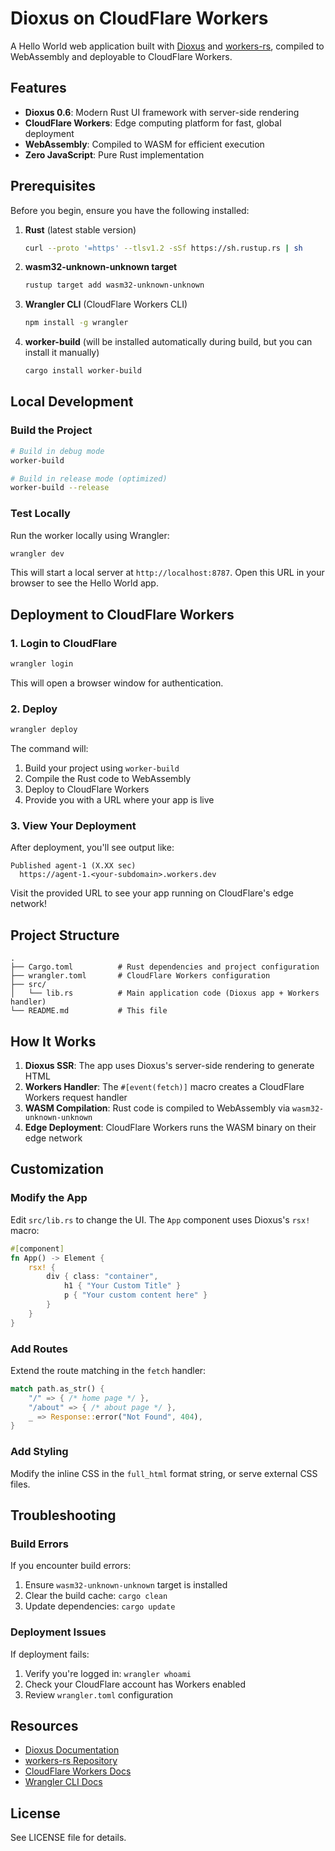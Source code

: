 # Dioxus on CloudFlare Workers

A Hello World web application built with [Dioxus](https://dioxuslabs.com/) and [workers-rs](https://github.com/cloudflare/workers-rs), compiled to WebAssembly and deployable to CloudFlare Workers.

## Features

- **Dioxus 0.6**: Modern Rust UI framework with server-side rendering
- **CloudFlare Workers**: Edge computing platform for fast, global deployment
- **WebAssembly**: Compiled to WASM for efficient execution
- **Zero JavaScript**: Pure Rust implementation

## Prerequisites

Before you begin, ensure you have the following installed:

1. **Rust** (latest stable version)

   ```bash
   curl --proto '=https' --tlsv1.2 -sSf https://sh.rustup.rs | sh
   ```

2. **wasm32-unknown-unknown target**

   ```bash
   rustup target add wasm32-unknown-unknown
   ```

3. **Wrangler CLI** (CloudFlare Workers CLI)

   ```bash
   npm install -g wrangler
   ```

4. **worker-build** (will be installed automatically during build, but you can install it manually)

   ```bash
   cargo install worker-build
   ```

## Local Development

### Build the Project

```bash
# Build in debug mode
worker-build

# Build in release mode (optimized)
worker-build --release
```

### Test Locally

Run the worker locally using Wrangler:

```bash
wrangler dev
```

This will start a local server at `http://localhost:8787`. Open this URL in your browser to see the Hello World app.

## Deployment to CloudFlare Workers

### 1. Login to CloudFlare

```bash
wrangler login
```

This will open a browser window for authentication.

### 2. Deploy

```bash
wrangler deploy
```

The command will:

1. Build your project using `worker-build`
2. Compile the Rust code to WebAssembly
3. Deploy to CloudFlare Workers
4. Provide you with a URL where your app is live

### 3. View Your Deployment

After deployment, you'll see output like:

```
Published agent-1 (X.XX sec)
  https://agent-1.<your-subdomain>.workers.dev
```

Visit the provided URL to see your app running on CloudFlare's edge network!

## Project Structure

```
.
├── Cargo.toml          # Rust dependencies and project configuration
├── wrangler.toml       # CloudFlare Workers configuration
├── src/
│   └── lib.rs          # Main application code (Dioxus app + Workers handler)
└── README.md           # This file
```

## How It Works

1. **Dioxus SSR**: The app uses Dioxus's server-side rendering to generate HTML
2. **Workers Handler**: The `#[event(fetch)]` macro creates a CloudFlare Workers request handler
3. **WASM Compilation**: Rust code is compiled to WebAssembly via `wasm32-unknown-unknown`
4. **Edge Deployment**: CloudFlare Workers runs the WASM binary on their edge network

## Customization

### Modify the App

Edit `src/lib.rs` to change the UI. The `App` component uses Dioxus's `rsx!` macro:

```rust
#[component]
fn App() -> Element {
    rsx! {
        div { class: "container",
            h1 { "Your Custom Title" }
            p { "Your custom content here" }
        }
    }
}
```

### Add Routes

Extend the route matching in the `fetch` handler:

```rust
match path.as_str() {
    "/" => { /* home page */ },
    "/about" => { /* about page */ },
    _ => Response::error("Not Found", 404),
}
```

### Add Styling

Modify the inline CSS in the `full_html` format string, or serve external CSS files.

## Troubleshooting

### Build Errors

If you encounter build errors:

1. Ensure `wasm32-unknown-unknown` target is installed
2. Clear the build cache: `cargo clean`
3. Update dependencies: `cargo update`

### Deployment Issues

If deployment fails:

1. Verify you're logged in: `wrangler whoami`
2. Check your CloudFlare account has Workers enabled
3. Review `wrangler.toml` configuration

## Resources

- [Dioxus Documentation](https://dioxuslabs.com/learn/0.6/)
- [workers-rs Repository](https://github.com/cloudflare/workers-rs)
- [CloudFlare Workers Docs](https://developers.cloudflare.com/workers/)
- [Wrangler CLI Docs](https://developers.cloudflare.com/workers/wrangler/)

## License

See LICENSE file for details.
